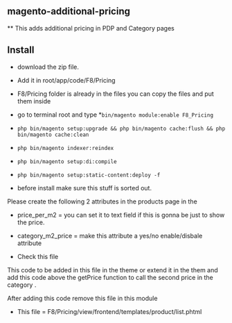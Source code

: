 ## magento-additional-pricing
** This adds additional pricing in PDP and Category pages

## Install
* download the zip file.
* Add it in root/app/code/F8/Pricing
* F8/Pricing folder is already in the files you can copy the files and put them inside 
* go to terminal root and type 
*`bin/magento module:enable F8_Pricing`

* `php bin/magento setup:upgrade && php bin/magento cache:flush && php bin/magento cache:clean`
* `php bin/magento indexer:reindex`
* `php bin/magento setup:di:compile`
* `php bin/magento setup:static-content:deploy -f`


* before install make sure this stuff is sorted out.
 
Please create the following 2 attributes in the products page in the 
* price_per_m2 = you can set it to text field if this is gonna be just to show the price.
* category_m2_price = make this attribute a yes/no enable/disbale attribute  



* Check this file

 This code to be added in this file in the theme or 
 extend it in the them and add this code 
 above the getPrice function to call the 
 second price in the category .

 After adding this code remove this file in this module

* This file = F8/Pricing/view/frontend/templates/product/list.phtml
 